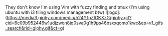 They don't know I'm using Vim with fuzzy finding and tmux (I'm using ubuntu with i3 tiling windows management btw)
![logo]: (https://media3.giphy.com/media/h24Y1pZIGKXzG/giphy.gif?cid=6c09b952446w1udjzwon8jq0sva0g1h9ps46bsxxqomo1kwc&ep=v1_gifs_search&rid=giphy.gif&ct=g)
